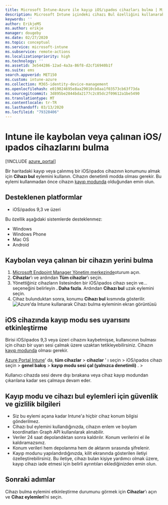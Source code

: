 ```yaml
---
title: Microsoft Intune-Azure ile kayıp iOS/ıpados cihazları bulma | Microsoft Docs
description: Microsoft Intune içindeki cihazı Bul özelliğini kullanarak kayıp veya çalınan iOS/ıpados cihazlarını bulun. Cihazı bulma eylemini kullanılırken güvenlik ve gizlilik bilgileri hakkındaki ayrıntıları alabilirsiniz.
keywords: ''
author: ErikjeMS
ms.author: erikje
manager: dougeby
ms.date: 02/27/2020
ms.topic: conceptual
ms.service: microsoft-intune
ms.subservice: remote-actions
ms.localizationpriority: high
ms.technology: ''
ms.assetid: 3e544286-12ad-4a3a-86f8-d2cf16940b1f
ms.suite: ems
search.appverid: MET150
ms.custom: intune-azure
ms.collection: M365-identity-device-management
ms.openlocfilehash: e019024695e8aa29010cb8aa1f03573cb63f73da
ms.sourcegitcommit: 3d895be2844bda2177c2c85dc2f09612a1be5490
ms.translationtype: MT
ms.contentlocale: tr-TR
ms.lasthandoff: 03/13/2020
ms.locfileid: "79328406"
---
```

# <a name="locate-lost-or-stolen-iosipados-devices-with-intune"></a>Intune ile kaybolan veya çalınan iOS/ıpados cihazlarını bulma

[!INCLUDE [azure_portal](../includes/azure_portal.md)]

Bir haritadaki kayıp veya çalınmış bir iOS/ıpados cihazının konumunu almak için **Cihazı bul** eylemini kullanın. Cihazın denetimli modda olması gerekir. Bu eylemi kullanmadan önce cihazın [kayıp modunda](device-lost-mode.md) olduğundan emin olun.

## <a name="supported-platforms"></a>Desteklenen platformlar

- iOS/ıpados 9,3 ve üzeri

Bu özellik aşağıdaki sistemlerde desteklenmez: 
- Windows
- Windows Phone
- Mac OS
- Android

## <a name="locate-a-lost-or-stolen-device"></a>Kaybolan veya çalınan bir cihazın yerini bulma

1. [Microsoft Endpoint Manager Yönetim merkezinde](https://go.microsoft.com/fwlink/?linkid=2109431)oturum açın.
3. **Cihazlar**’ı ve ardından **Tüm cihazlar**’ı seçin.
4. Yönettiğiniz cihazların listesinden bir iOS/ıpados cihazı seçin ve... seçeneğini belirleyin **. Daha fazla**. Ardından **Cihazı bul** uzak eylemini seçin.
5. Cihaz bulunduktan sonra, konumu **Cihazı bul** kısmında gösterilir.
    ![Azure'da Intune kullanarak Cihazı bulma eyleminin ekran görüntüsü](./media/device-locate/locate-device.png)


## <a name="activate-lost-mode-sound-alert-on-an-ios-device"></a>iOS cihazında kayıp modu ses uyarısını etkinleştirme

Birisi iOS/ıpados 9,3 veya üzeri cihazını kaybetmişse, kullanıcının bulması için cihazı bir uyarı sesi çalmak üzere uzaktan tetikleyebilirsiniz. Cihazın [kayıp modunda](device-lost-mode.md) olması gerekir.

[Azure Portal Intune](https://aka.ms/intuneportal)' da, **tüm cihazlar** > **cihazlar** ' ı seçin > iOS/ıpados cihazı seçin > **genel bakış** >  **kayıp modu sesi çal (yalnızca denetimli)** . > 

Kullanıcı cihazda sesi devre dışı bırakana veya cihaz kayıp modundan çıkarılana kadar ses çalmaya devam eder.


## <a name="security-and-privacy-information-for-lost-mode-and-locate-device-actions"></a>Kayıp modu ve cihazı bul eylemleri için güvenlik ve gizlilik bilgileri
- Siz bu eylemi açana kadar Intune'a hiçbir cihaz konum bilgisi gönderilmez.
- Cihazı bul eylemini kullandığınızda, cihazın enlem ve boylam koordinatları Graph API kullanılarak alınabilir.
- Veriler 24 saat depolandıktan sonra kaldırılır. Konum verilerini el ile kaldıramazsınız.
- Konum verileri hem depolanma hem de aktarım sırasında şifrelenir.
- Kayıp modunu yapılandırdığınızda, kilit ekranında gösterilen iletiyi özelleştirebilirsiniz. Bu iletiye, cihazı bulan kişiye yardımcı olmak üzere, kayıp cihazı iade etmesi için belirli ayrıntıları eklediğinizden emin olun.

## <a name="next-steps"></a>Sonraki adımlar

Cihazı bulma eylemini etkinleştirme durumunu görmek için **Cihazlar**’ı açın ve **Cihaz eylemleri**’ni seçin.
